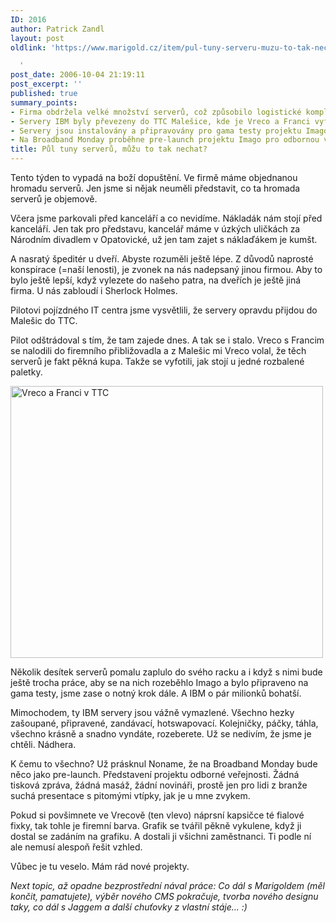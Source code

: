 ```yaml
---
ID: 2016
author: Patrick Zandl
layout: post
oldlink: 'https://www.marigold.cz/item/pul-tuny-serveru-muzu-to-tak-nechat

  '
post_date: 2006-10-04 21:19:11
post_excerpt: ''
published: true
summary_points:
- Firma obdržela velké množství serverů, což způsobilo logistické komplikace s doručením.
- Servery IBM byly převezeny do TTC Malešice, kde je Vreco a Franci vyfotili.
- Servery jsou instalovány a připravovány pro gama testy projektu Imago.
- Na Broadband Monday proběhne pre-launch projektu Imago pro odbornou veřejnost.
title: Půl tuny serverů, můžu to tak nechat?
---
```


<p>Tento týden to vypadá na boží dopuštění. Ve firmě máme objednanou hromadu serverů. Jen jsme si nějak neuměli představit, co ta hromada serverů je objemově.</p>

<p>Včera jsme parkovali před kanceláří a co nevidíme. Nákladák nám stojí před kanceláří. Jen tak pro představu, kancelář máme v úzkých uličkách za Národním divadlem v Opatovické, už jen tam zajet s náklaďákem je kumšt. </p>

<p>A nasratý špeditér u dveří. Abyste rozuměli ještě lépe. Z důvodů naprosté konspirace (=naší lenosti), je zvonek na nás nadepsaný jinou firmou. Aby to bylo ještě lepší, když vylezete do našeho patra, na dveřích je ještě jiná firma. U nás zabloudí i Sherlock Holmes. </p>

<p>Pilotovi pojízdného IT centra jsme vysvětlili, že servery opravdu přijdou do Malešic do TTC. </p>

<p>Pilot odštrádoval s tím, že tam zajede dnes. A tak se i stalo. Vreco s Francim se nalodili do firemního přibližovadla a z Malešic mi Vreco volal, že těch serverů je fakt pěkná kupa. Takže se vyfotili, jak stojí u jedné rozbalené paletky. </p>

<p><img src="/wp-content/uploads/20061004-klucivttc.png" alt="Vreco a Franci v TTC" width="500" height="435" /></p>

<p>Několik desítek serverů pomalu zaplulo do svého racku a i když s nimi bude ještě trocha práce, aby se na nich rozeběhlo Imago a bylo připraveno na gama testy, jsme zase o notný krok dále. A IBM o pár milionků bohatší. </p>

<p>Mimochodem, ty IBM servery jsou vážně vymazlené. Všechno hezky zašoupané, připravené, zandávací, hotswapovací. Kolejničky, páčky, táhla, všechno krásně a snadno vyndáte, rozeberete. Už se nedivím, že jsme je chtěli. Nádhera.  </p>

<p>K čemu to všechno? Už prásknul Noname, že na Broadband Monday bude něco jako pre-launch. Představení projektu odborné veřejnosti. Žádná tisková zpráva, žádná masáž, žádní novináři, prostě jen pro lidi z branže suchá presentace s pitomými vtípky, jak je u mne  zvykem. </p>

<p>Pokud si povšimnete ve Vrecově (ten vlevo) náprsní kapsičce té fialové fixky, tak tohle je firemní barva. Grafik se tvářil pěkně vykulene, když ji dostal se zadáním na grafiku. A dostali ji všichni zaměstnanci. Ti podle ní ale nemusí alespoň řešit vzhled. </p>

<p>Vůbec je tu veselo. Mám rád nové projekty. </p>

<p><em>Next topic, až opadne bezprostřední nával práce: Co dál s Marigoldem (měl končit, pamatujete), výběr nového CMS pokračuje, tvorba nového designu taky, co dál s Jaggem a další chuťovky z vlastní stáje... :)</em>
</p>